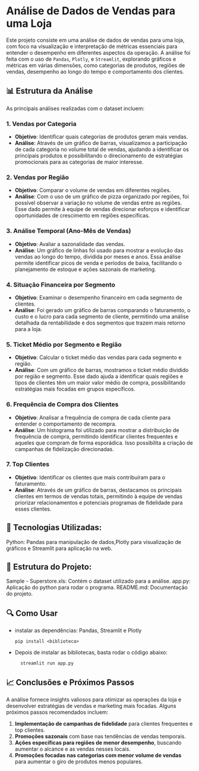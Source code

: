 # Análise de Dados de Vendas para uma Loja 

Este projeto consiste em uma análise de dados de vendas para uma loja, com foco na visualização e interpretação de métricas essenciais para entender o desempenho em diferentes aspectos da operação. A análise foi feita com o uso de `Pandas`, `Plotly`, e `Streamlit`, explorando gráficos e métricas em várias dimensões, como categorias de produtos, regiões de vendas, desempenho ao longo do tempo e comportamento dos clientes.

## 📊 Estrutura da Análise

As principais análises realizadas com o dataset incluem:

### 1. **Vendas por Categoria**

   - **Objetivo**: Identificar quais categorias de produtos geram mais vendas.
   - **Análise**: Através de um gráfico de barras, visualizamos a participação de cada categoria no volume total de vendas, ajudando a identificar os principais produtos e possibilitando o direcionamento de estratégias promocionais para as categorias de maior interesse.

### 2. **Vendas por Região**

   - **Objetivo**: Comparar o volume de vendas em diferentes regiões.
   - **Análise**: Com o uso de um gráfico de pizza organizado por regiões, foi possível observar a variação no volume de vendas entre as regiões. Esse dado permite à equipe de vendas direcionar esforços e identificar oportunidades de crescimento em regiões específicas.

### 3. **Análise Temporal (Ano-Mês de Vendas)**

   - **Objetivo**: Avaliar a sazonalidade das vendas.
   - **Análise**: Um gráfico de linhas foi usado para mostrar a evolução das vendas ao longo do tempo, dividida por meses e anos. Essa análise permite identificar picos de venda e períodos de baixa, facilitando o planejamento de estoque e ações sazonais de marketing.

### 4. **Situação Financeira por Segmento**

   - **Objetivo**: Examinar o desempenho financeiro em cada segmento de clientes.
   - **Análise**: Foi gerado um gráfico de barras comparando o faturamento, o custo e o lucro para cada segmento de cliente, permitindo uma análise detalhada da rentabilidade e dos segmentos que trazem mais retorno para a loja.

### 5. **Ticket Médio por Segmento e Região**

   - **Objetivo**: Calcular o ticket médio das vendas para cada segmento e região.
   - **Análise**: Com um gráfico de barras, mostramos o ticket médio dividido por região e segmento. Esse dado ajuda a identificar quais regiões e tipos de clientes têm um maior valor médio de compra, possibilitando estratégias mais focadas em grupos específicos.

### 6. **Frequência de Compra dos Clientes**

   - **Objetivo**: Analisar a frequência de compra de cada cliente para entender o comportamento de recompra.
   - **Análise**: Um histograma foi utilizado para mostrar a distribuição de frequência de compra, permitindo identificar clientes frequentes e aqueles que compram de forma esporádica. Isso possibilita a criação de campanhas de fidelização direcionadas.

### 7. **Top Clientes**

   - **Objetivo**: Identificar os clientes que mais contribuíram para o faturamento.
   - **Análise**: Através de um gráfico de barras, destacamos os principais clientes em termos de vendas totais, permitindo à equipe de vendas priorizar relacionamentos e potenciais programas de fidelidade para esses clientes.

## 🧰 Tecnologias Utilizadas:
Python: Pandas para manipulação de dados,Plotly para visualização de gráficos e Streamlit para aplicação na web.


## 📂 Estrutura do Projeto: 
Sample - Superstore.xls: Contém o dataset utilizado para a análise.
app.py: Aplicação do python para rodar o programa.
README.md: Documentação do projeto.

## 🔍 Como Usar
- instalar as dependências: Pandas, Streamlit e Plotly
  
  
      pip install <biblioteca>

  
- Depois de instalar as bibliotecas, basta rodar o código abaixo:

        streamlit run app.py
  
## 📈 Conclusões e Próximos Passos

A análise fornece insights valiosos para otimizar as operações da loja e desenvolver estratégias de vendas e marketing mais focadas. Alguns próximos passos recomendados incluem:

1. **Implementação de campanhas de fidelidade** para clientes frequentes e top clientes.
2. **Promoções sazonais** com base nas tendências de vendas temporais.
3. **Ações específicas para regiões de menor desempenho**, buscando aumentar o alcance e as vendas nesses locais.
4. **Promoções focadas nas categorias com menor volume de vendas** para aumentar o giro de produtos menos populares.

